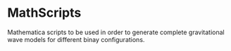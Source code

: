 # MathScripts
Mathematica scripts to be used in order to generate complete gravitational wave models for different binay configurations.  
